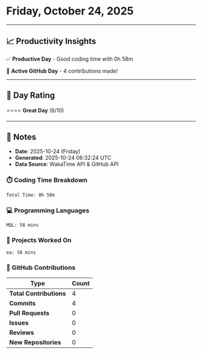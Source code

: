 # Friday, October 24, 2025

---

## 📈 Productivity Insights

✅ **Productive Day** - Good coding time with 0h 58m

🚀 **Active GitHub Day** - 4 contributions made!

---

## 🎯 Day Rating

⭐⭐⭐⭐ **Great Day** (6/10)

---

## 📝 Notes

- **Date**: 2025-10-24 (Friday)
- **Generated**: 2025-10-24 06:32:24 UTC
- **Data Source**: WakaTime API & GitHub API


### ⏱️ Coding Time Breakdown

```
Total Time: 0h 58m
```

### 💻 Programming Languages

```
MQL: 58 mins
```

### 📂 Projects Worked On

```
ea: 58 mins

```


### 🐙 GitHub Contributions

| Type | Count |
|------|-------|
| **Total Contributions** | 4 |
| **Commits** | 4 |
| **Pull Requests** | 0 |
| **Issues** | 0 |
| **Reviews** | 0 |
| **New Repositories** | 0 |

